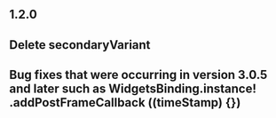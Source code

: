 ## 1.2.0

## Delete secondaryVariant
## Bug fixes that were occurring in version 3.0.5 and later such as WidgetsBinding.instance! .addPostFrameCallback ((timeStamp) {})





